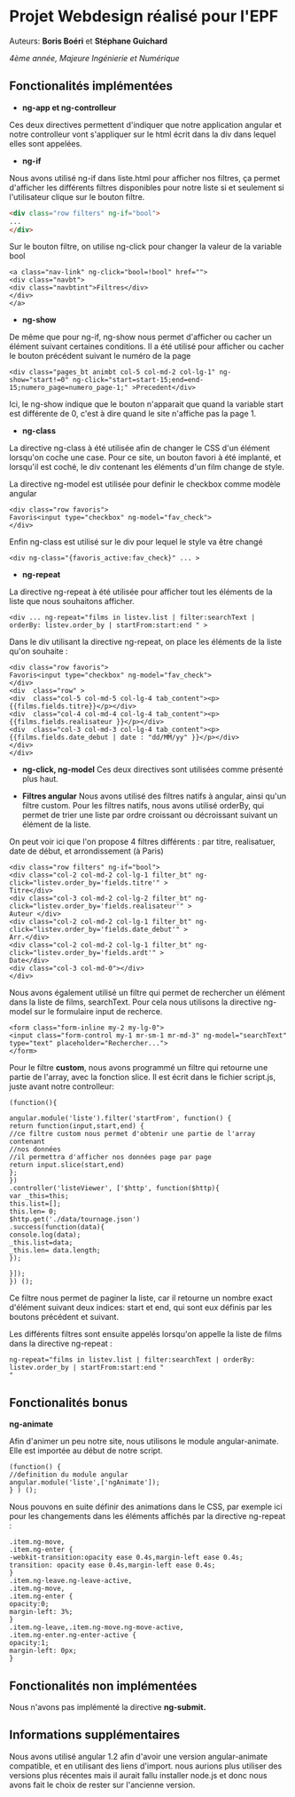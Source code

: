 
# **Projet Webdesign réalisé pour l'EPF**

Auteurs: **Boris Boéri** et **Stéphane Guichard**

*4ème année, Majeure Ingénierie et Numérique*

## **Fonctionalités implémentées**

* **ng-app et ng-controlleur**

Ces deux directives permettent d'indiquer que notre application angular et notre controlleur vont s'appliquer sur le html écrit dans la div dans lequel elles sont appelées.

* **ng-if**

Nous avons utilisé ng-if dans liste.html pour afficher nos filtres, ça permet d'afficher les différents filtres disponibles pour notre
liste si et seulement si l'utilisateur clique sur le bouton filtre.

```html
<div class="row filters" ng-if="bool">
...
</div>
```

Sur le bouton filtre, on utilise ng-click pour changer la valeur de la variable bool

```
<a class="nav-link" ng-click="bool=!bool" href="">
<div class="navbt">
<div class="navbtint">Filtres</div>
</div>
</a>
```
* **ng-show**

De même que pour ng-if, ng-show nous permet d'afficher ou cacher un élément suivant certaines conditions. Il a été utilisé pour
afficher ou cacher le bouton précédent suivant le numéro de la page
```
<div class="pages_bt animbt col-5 col-md-2 col-lg-1" ng-show="start!=0" ng-click="start=start-15;end=end-15;numero_page=numero_page-1;" >Precedent</div>
```
Ici, le ng-show indique que le bouton n'apparait que quand la variable start est différente de 0, c'est à dire quand le site n'affiche
pas la page 1.

* **ng-class**

La directive ng-class à été utilisée afin de changer le CSS d'un élément lorsqu'on coche une case. Pour ce site, un bouton
favori à été implanté, et lorsqu'il est coché, le div contenant les éléments d'un film change de style.

La directive ng-model est utilisée pour definir le checkbox comme modèle angular
```
<div class="row favoris">
Favoris<input type="checkbox" ng-model="fav_check">
</div>
```
Enfin ng-class est utilisé sur le div pour lequel le style va être changé
```
<div ng-class="{favoris_active:fav_check}" ... >
```
* **ng-repeat**

La directive ng-repeat à été utilisée pour afficher tout les éléments de la liste que nous souhaitons afficher.
```
<div ... ng-repeat="films in listev.list | filter:searchText | orderBy: listev.order_by | startFrom:start:end " >
```
Dans le div utilisant la directive ng-repeat, on place les éléments de la liste qu'on souhaite :
```
<div class="row favoris">
Favoris<input type="checkbox" ng-model="fav_check">
</div>
<div  class="row" >
<div  class="col-5 col-md-5 col-lg-4 tab_content"><p>{{films.fields.titre}}</p></div>
<div  class="col-4 col-md-4 col-lg-4 tab_content"><p>{{films.fields.realisateur }}</p></div>
<div  class="col-3 col-md-3 col-lg-4 tab_content"><p>{{films.fields.date_debut | date : "dd/MM/yy" }}</p></div>
</div>
</div>
```

* **ng-click, ng-model**
Ces deux directives sont utilisées comme présenté plus haut.

* **Filtres angular**
Nous avons utilisé des filtres natifs à angular, ainsi qu'un filtre custom.
Pour les filtres natifs, nous avons utilisé orderBy, qui permet de trier une liste par ordre croissant ou décroissant suivant un élément de la liste.

On peut voir ici que l'on propose 4 filtres différents : par titre, realisatuer, date de début, et arrondissement (à Paris)
```
<div class="row filters" ng-if="bool">
<div class="col-2 col-md-2 col-lg-1 filter_bt" ng-click="listev.order_by='fields.titre'" >
Titre</div>
<div class="col-3 col-md-2 col-lg-2 filter_bt" ng-click="listev.order_by='fields.realisateur'" >
Auteur </div>
<div class="col-2 col-md-2 col-lg-1 filter_bt" ng-click="listev.order_by='fields.date_debut'" >
Arr.</div>
<div class="col-2 col-md-2 col-lg-1 filter_bt" ng-click="listev.order_by='fields.ardt'" >
Date</div>
<div class="col-3 col-md-0"></div>
</div>
```
Nous avons également utilisé un filtre qui permet de rechercher un élément dans la liste de films, searchText. Pour cela nous utilisons la directive ng-model sur le formulaire input de recherce.
```
<form class="form-inline my-2 my-lg-0">
<input class="form-control my-1 mr-sm-1 mr-md-3" ng-model="searchText" type="text" placeholder="Rechercher...">
</form>
```
Pour le filtre **custom**, nous avons programmé un filtre qui retourne une partie de l'array, avec la fonction slice.
Il est écrit dans le fichier script.js, juste avant notre controlleur:
```
(function(){

angular.module('liste').filter('startFrom', function() {
return function(input,start,end) {
//ce filtre custom nous permet d'obtenir une partie de l'array contenant
//nos données
//il permettra d'afficher nos données page par page
return input.slice(start,end)
};
})
.controller('listeViewer', ['$http', function($http){
var _this=this;
this.list=[];
this.len= 0;
$http.get('./data/tournage.json')
.success(function(data){
console.log(data);
_this.list=data;
_this.len= data.length;
});

}]);
}) ();
```
Ce filtre nous permet de paginer la liste, car il retourne un nombre exact d'élément suivant deux indices: start et end, qui sont eux définis par les boutons précédent et suivant.


Les différents filtres sont ensuite appelés lorsqu'on appelle la liste de films dans la directive ng-repeat :
```
ng-repeat="films in listev.list | filter:searchText | orderBy: listev.order_by | startFrom:start:end "
"
```

## **Fonctionalités bonus**

**ng-animate**

Afin d'animer un peu notre site, nous utilisons le module angular-animate.
Elle est importée au début de notre script.
```
(function() {
//definition du module angular
angular.module('liste',['ngAnimate']);
} ) ();
```


Nous pouvons en suite définir des animations dans le CSS, par exemple ici pour les changements dans
les éléments affichés par la directive ng-repeat :
```
.item.ng-move,
.item.ng-enter {
-webkit-transition:opacity ease 0.4s,margin-left ease 0.4s;
transition: opacity ease 0.4s,margin-left ease 0.4s;
}
.item.ng-leave.ng-leave-active,
.item.ng-move,
.item.ng-enter {
opacity:0;
margin-left: 3%;
}
.item.ng-leave,.item.ng-move.ng-move-active,
.item.ng-enter.ng-enter-active {
opacity:1;
margin-left: 0px;
}
```

## **Fonctionalités non implémentées**

Nous n'avons pas implémenté la directive **ng-submit.**

## **Informations supplémentaires**

Nous avons utilisé angular 1.2 afin d'avoir une version angular-animate compatible, et en utilisant des liens d'import. nous aurions plus utiliser des versions plus récentes mais il aurait fallu installer node.js et donc nous avons fait le choix de rester sur l'ancienne version.

